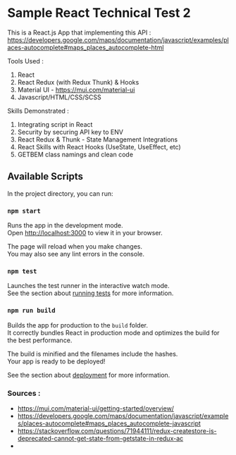 # Sample React Technical Test 2

This is a React.js App that implementing this API : https://developers.google.com/maps/documentation/javascript/examples/places-autocomplete#maps_places_autocomplete-html

Tools Used :

1. React
2. React Redux (with Redux Thunk) & Hooks
3. Material UI - https://mui.com/material-ui
4. Javascript/HTML/CSS/SCSS

Skills Demonstrated :

1. Integrating script in React
2. Security by securing API key to ENV
3. React Redux & Thunk - State Management Integrations
4. React Skills with React Hooks (UseState, UseEffect, etc)
5. GETBEM class namings and clean code

## Available Scripts

In the project directory, you can run:

### `npm start`

Runs the app in the development mode.\
Open [http://localhost:3000](http://localhost:3000) to view it in your browser.

The page will reload when you make changes.\
You may also see any lint errors in the console.

### `npm test`

Launches the test runner in the interactive watch mode.\
See the section about [running tests](https://facebook.github.io/create-react-app/docs/running-tests) for more information.

### `npm run build`

Builds the app for production to the `build` folder.\
It correctly bundles React in production mode and optimizes the build for the best performance.

The build is minified and the filenames include the hashes.\
Your app is ready to be deployed!

See the section about [deployment](https://facebook.github.io/create-react-app/docs/deployment) for more information.

### Sources :

- https://mui.com/material-ui/getting-started/overview/
- https://developers.google.com/maps/documentation/javascript/examples/places-autocomplete#maps_places_autocomplete-javascript
- https://stackoverflow.com/questions/71944111/redux-createstore-is-deprecated-cannot-get-state-from-getstate-in-redux-ac
-
